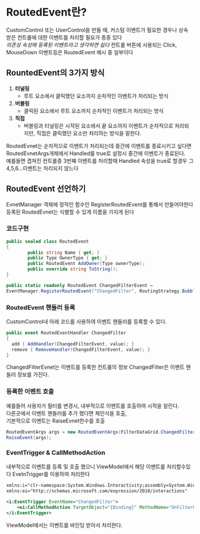 # RoutedEvent란?

CustomControl 또는 UserControl을 만들 때, 커스텀 이벤트가 필요한 경우나 상속 받은 컨트롤에 대한 이벤트를 처리할 필요가 종종 있다  
*의존성 속성에 등록된 이벤트라고 생각하면 쉽다*
컨트롤 버튼에 사용되는 Click, MouseDown 이벤트등은 RoutedEvent 예시 중 일부이다

## RountedEvent의 3가지 방식
1. **터널링**
    * 루트 요소에서 클릭했던 요소까지 순차적인 이벤트가 처리되는 방식
2. **버블링**
   * 클릭된 요소에서 루트 요소까지 순차적인 이벤트가 처리되는 방식
3. **직접**
   * 버블링과 터널링은 시작된 요소에서 끝 요소까지 이벤트가 순차적으로 처리되지만, 직접은 클릭했던 요소만 처리하는 방식을 말한다.  

RoutedEvnet는 순차적으로 이벤트가 처리되는데 중간에 이벤트를 종료시키고 싶다면 RoutedEvnetArgs개체에서 Handled를 true로 설정시 중간에 이벤트가 종료된다.  
예를들면 겹쳐진 컨트롤중 3번쨰 이벤트를 처리할때 Handled 속성을 true로 할경우 그 4,5,6...이벤트는 처리되지 않느다
## RoutedEvent 선언하기
EvnetManager 객체에 정적인 함수인 RegisterRoutedEvent를 통해서 만들어야한다 등록된 RoutedEvnet는 식별할 수 있게 이름을 가지게 된다  
### **코드구현**
```c#
public sealed class RoutedEvent
{
        public string Name { get; }
        public Type OwnerType { get; }
        public RoutedEvent AddOwner(Type ownerType);
        public override string ToString();
}

public static readonly RoutedEvent ChangedFilterEvent = 
EventManager.RegisterRoutedEvent("ChangedFilter", RoutingStrategy.Bubble, typeof(RoutedEventHandler), typeof(FilterDataGrid));
```
### **RoutedEvent 핸들러 등록**
CustomControl내 아래 코드를 사용하여 이벤트 핸들러를 등록할 수 있다.
```c#
public event RoutedEventHandler ChangedFilter
{
  add { AddHandler(ChangedFilterEvent, value); }
  remove { RemoveHandler(ChangedFilterEvent, value); }
}
```
ChangedFilterEvnet는 이벤트를 등록한 컨트롤의 정보
ChangedFilter은 이벤트 핸들러 정보를 가진다.  
### **등록한 이벤트 호출**
예를들어 사용자가 필터를 변경시, 내부적으로 이벤트를 호출하여 시작을 알린다.  
다른곳에서 이벤트 핸들러를 추가 했다면 체인식을 호출,  
기본적으로 이벤트는 RaiseEvnet한수를 호출
```c#
RoutedEventArgs args = new RoutedEventArgs(FilterDataGrid.ChangedFilterEvent);
RaiseEvent(args);
```
### **EventTrigger & CallMethodAction**
내부적으로 이벤트를 등록 및 호출 했으니 ViewModel에서 해당 이벤트를 처리할수있다 EvetnTrigger를 이용하여 처리한다
```xml
xmlns:i="clr-namespace:System.Windows.Interactivity;assembly=System.Windows.Interactivity"
xmlns:ei="http://schemas.microsoft.com/expression/2010/interactions"
      
<i:EventTrigger EventName="ChangedFilter">
	<ei:CallMethodAction TargetObject="{Binding}" MethodName="OnFilterChanged"/>
</i:EventTrigger>
```
ViewModel에서는 이벤트를 바인딩 받아서 처리한다.

